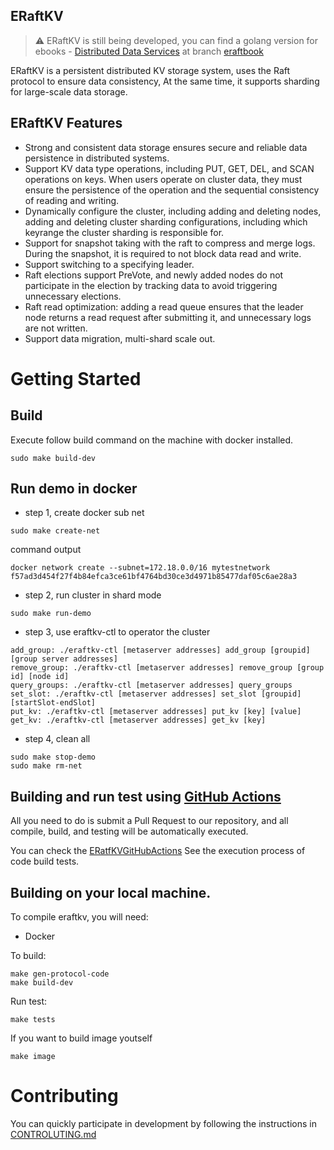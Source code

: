 ## ERaftKV

> :warning: ERaftKV is still being developed, you can find a golang version for ebooks - [Distributed Data Services](https://3.cn/1W-jAWMR) at branch [eraftbook](https://github.com/eraft-io/eraft/tree/eraftbook) 

ERaftKV is a persistent distributed KV storage system, uses the Raft protocol to ensure data consistency, At the same time, it supports sharding for large-scale data storage.

## ERaftKV Features
- Strong and consistent data storage ensures secure and reliable data persistence in distributed systems.
- Support KV data type operations, including PUT, GET, DEL, and SCAN operations on keys. When users operate on cluster data, they must ensure the persistence of the operation and the sequential consistency of reading and writing.
- Dynamically configure the cluster, including adding and deleting nodes, adding and deleting cluster sharding configurations, including which keyrange the cluster sharding is responsible for.
- Support for snapshot taking with the raft to compress and merge logs. During the snapshot, it is required to not block data read and write.
- Support switching to a specifying leader.
- Raft elections support PreVote, and newly added nodes do not participate in the election by tracking data to avoid triggering unnecessary elections.
- Raft read optimization: adding a read queue ensures that the leader node returns a read request after submitting it, and unnecessary logs are not written.
- Support data migration, multi-shard scale out.

# Getting Started

## Build 

Execute follow build command on the machine with docker installed.

```
sudo make build-dev
```

## Run demo in docker

- step 1, create docker sub net

```
sudo make create-net
```

command output
```
docker network create --subnet=172.18.0.0/16 mytestnetwork
f57ad3d454f27f4b84efca3ce61bf4764bd30ce3d4971b85477daf05c6ae28a3
```

- step 2, run cluster in shard mode

```
sudo make run-demo
```

- step 3, use eraftkv-ctl to operator the cluster

```
add_group: ./eraftkv-ctl [metaserver addresses] add_group [groupid] [group server addresses]
remove_group: ./eraftkv-ctl [metaserver addresses] remove_group [group id] [node id]
query_groups: ./eraftkv-ctl [metaserver addresses] query_groups
set_slot: ./eraftkv-ctl [metaserver addresses] set_slot [groupid] [startSlot-endSlot]
put_kv: ./eraftkv-ctl [metaserver addresses] put_kv [key] [value]
get_kv: ./eraftkv-ctl [metaserver addresses] get_kv [key]
```

- step 4, clean all
```
sudo make stop-demo
sudo make rm-net
```

## Building and run test using [GitHub Actions](https://github.com/features/actions)

All you need to do is submit a Pull Request to our repository, and all compile, build, and testing will be automatically executed.

You can check the [ERatfKVGitHubActions](https://github.com/eraft-io/eraft/actions) See the execution process of code build tests.

## Building on your local machine.

To compile eraftkv, you will need:
- Docker

To build:
```
make gen-protocol-code
make build-dev
```

Run test:
```
make tests
```

If you want to build image youtself
```
make image
```

# Contributing

You can quickly participate in development by following the instructions in [CONTROLUTING.md](https://github.com/eraft-io/eraft/blob/master/CONTRIBUTING.md)
